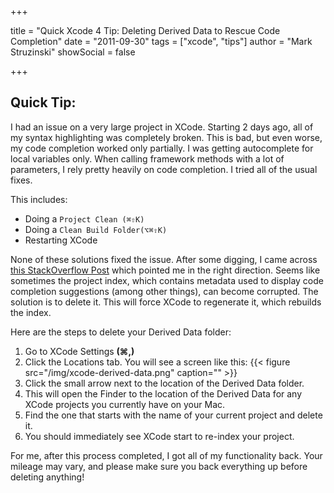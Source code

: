 +++

title = "Quick Xcode 4 Tip: Deleting Derived Data to Rescue Code Completion"
date = "2011-09-30"
tags = ["xcode", "tips"]
author = "Mark Struzinski"
showSocial = false

+++

## Quick Tip:

I had an issue on a very large project in XCode. Starting 2 days ago, all of my syntax highlighting was completely broken. This is bad, but even worse, my code completion worked only partially. I was getting autocomplete for local variables only. When calling framework methods with a lot of parameters, I rely pretty heavily on code completion. I tried all of the usual fixes.

<!-- more -->

This includes:
- Doing a `Project Clean (⌘⇧K)`
- Doing a `Clean Build Folder(⌥⌘⇧K)`
- Restarting XCode

None of these solutions fixed the issue. After some digging, I came across
[this StackOverflow Post][stackoverflow] which pointed me in the right
direction. Seems like sometimes the project index, which contains metadata
used to display code completion suggestions (among other things), can become
corrupted. The solution is to delete it. This will force XCode to regenerate it,
which rebuilds the index.

Here are the steps to delete your Derived Data folder:

1. Go to XCode Settings __(⌘,)__
2. Click the Locations tab. You will see a screen like this:
{{< figure src="/img/xcode-derived-data.png" caption="" >}}
3. Click the small arrow next to the location of the Derived Data folder.
4. This will open the Finder to the location of the Derived Data for any XCode
  projects you currently have on your Mac.
5. Find the one that starts with the name of your current project and delete it.
6. You should immediately see XCode start to re-index your project.

For me, after this process completed, I got all of my functionality back. Your mileage may vary, and please make sure you back everything up before deleting anything!

[stackoverflow]:http://stackoverflow.com/questions/5365212/xcode-4-code-loses-syntax-coloring-when-importing-project-from-xcode-3/5368489#5368489
